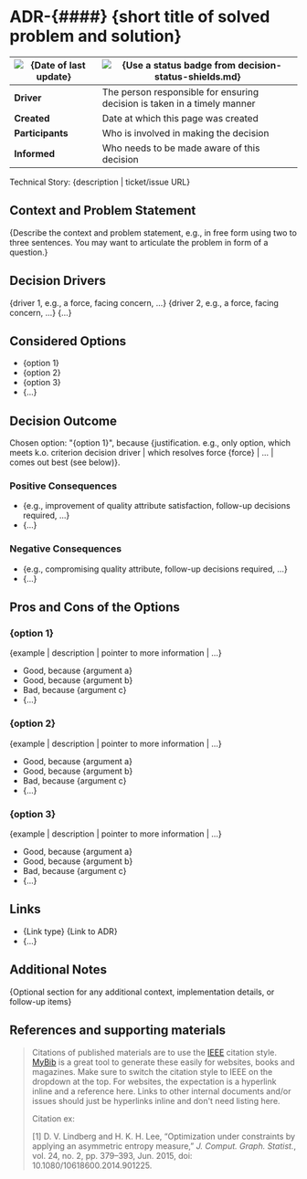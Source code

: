 # **ADR-{####}** {short title of solved problem and solution}


| ![{Date of last update}](https://img.shields.io/badge/Date-DD_MMM_YYYY-lightblue) | ![{Use a status badge from decision-status-shields.md}](https://img.shields.io/badge/status-placeholder-lightgrey) |
|-----------------------------------------------------------------------------------|--------------------------------------------------------------------------------------------------------------------|
| **Driver**                                                                        | The person responsible for ensuring decision is taken in a timely manner                                           |
| **Created**                                                                       | Date at which this page was created                                                                                |
| **Participants**                                                                  | Who is involved in making the decision                                                                             |
| **Informed**                                                                      | Who needs to be made aware of this decision                                                                        |

Technical Story: {description | ticket/issue URL}

## Context and Problem Statement

{Describe the context and problem statement, e.g., in free form using two to three sentences. You may want to articulate the problem in form of a question.}

## Decision Drivers

{driver 1, e.g., a force, facing concern, …}
{driver 2, e.g., a force, facing concern, …}
{…}

## Considered Options

* {option 1}
* {option 2}
* {option 3}
* {…}

## Decision Outcome

Chosen option: "{option 1}", because {justification. e.g., only option, which meets k.o. criterion decision driver | which resolves force {force} | … | comes out best (see below)}.

### Positive Consequences

* {e.g., improvement of quality attribute satisfaction, follow-up decisions required, …}
* {…}

### Negative Consequences

* {e.g., compromising quality attribute, follow-up decisions required, …}
* {…}

## Pros and Cons of the Options

### {option 1}

{example | description | pointer to more information | …}

* Good, because {argument a}
* Good, because {argument b}
* Bad, because {argument c}
* {…}

### {option 2}

{example | description | pointer to more information | …}

* Good, because {argument a}
* Good, because {argument b}
* Bad, because {argument c}
* {…}

### {option 3}

{example | description | pointer to more information | …}

* Good, because {argument a}
* Good, because {argument b}
* Bad, because {argument c}
* {…}

## Links

* {Link type} {Link to ADR}
* {…}

## Additional Notes

{Optional section for any additional context, implementation details, or follow-up items}

## References and supporting materials

> Citations of published materials are to use the [IEEE](https://journals.ieeeauthorcenter.ieee.org/wp-content/uploads/sites/7/IEEE_Reference_Guide.pdf) citation style.
> [MyBib](https://www.mybib.com) is a great tool to generate these easily for websites, books and magazines. Make sure to switch the citation style to IEEE on the dropdown at the top.
> For websites, the expectation is a hyperlink inline and a reference here. Links to other internal documents and/or issues should just be hyperlinks inline and don't need listing here.
>
> Citation ex:
>
> \[1\] D. V. Lindberg and H. K. H. Lee, “Optimization under constraints by applying an asymmetric entropy measure,” *J. Comput. Graph. Statist.*, vol. 24, no. 2, pp. 379–393, Jun. 2015, doi: 10.1080/10618600.2014.901225.
